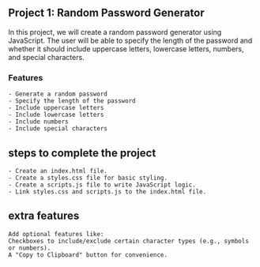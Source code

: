 ## Project 1: Random Password Generator

In this project, we will create a random password generator using JavaScript. The user will be able to specify the length of the password and whether it should include uppercase letters, lowercase letters, numbers, and special characters.

### Features

    - Generate a random password
    - Specify the length of the password
    - Include uppercase letters
    - Include lowercase letters
    - Include numbers
    - Include special characters

## steps to complete the project

    - Create an index.html file.
    - Create a styles.css file for basic styling.
    - Create a scripts.js file to write JavaScript logic.
    - Link styles.css and scripts.js to the index.html file.

## extra features

    Add optional features like:
    Checkboxes to include/exclude certain character types (e.g., symbols or numbers).
    A "Copy to Clipboard" button for convenience.
